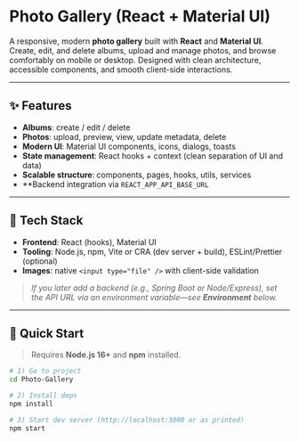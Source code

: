 # Photo Gallery (React + Material UI)

A responsive, modern **photo gallery** built with **React** and **Material UI**. Create, edit, and delete albums, upload and manage photos, and browse comfortably on mobile or desktop. Designed with clean architecture, accessible components, and smooth client-side interactions.

---

## ✨ Features

- **Albums**: create / edit / delete
- **Photos**: upload, preview, view, update metadata, delete
- **Modern UI**: Material UI components, icons, dialogs, toasts
- **State management**: React hooks + context (clean separation of UI and data)
- **Scalable structure**: components, pages, hooks, utils, services
- **Backend integration via `REACT_APP_API_BASE_URL`

---

## 🧱 Tech Stack

- **Frontend**: React (hooks), Material UI
- **Tooling**: Node.js, npm, Vite or CRA (dev server + build), ESLint/Prettier (optional)
- **Images**: native `<input type="file" />` with client-side validation

> _If you later add a backend (e.g., Spring Boot or Node/Express), set the API URL via an environment variable—see **Environment** below._

---

## 🚀 Quick Start

> Requires **Node.js 16+** and **npm** installed.

```bash
# 1) Go to project
cd Photo-Gallery

# 2) Install deps
npm install

# 3) Start dev server (http://localhost:3000 or as printed)
npm start
